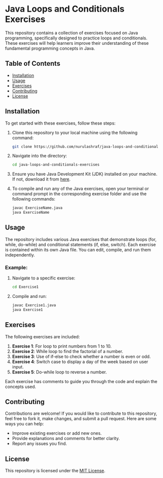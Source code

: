 # Java Loops and Conditionals Exercises

This repository contains a collection of exercises focused on Java programming, specifically designed to practice loops and conditionals. These exercises will help learners improve their understanding of these fundamental programming concepts in Java.

## Table of Contents

- [Installation](#installation)
- [Usage](#usage)
- [Exercises](#exercises)
- [Contributing](#contributing)
- [License](#license)

## Installation

To get started with these exercises, follow these steps:

1. Clone this repository to your local machine using the following command:
    ```bash
    git clone https://github.com/nurulashraf/java-loops-and-conditionals-exercises.git
    ```
2. Navigate into the directory:
    ```bash
    cd java-loops-and-conditionals-exercises
    ```
3. Ensure you have Java Development Kit (JDK) installed on your machine. If not, download it from [here](https://www.oracle.com/java/technologies/javase-jdk11-downloads.html).

4. To compile and run any of the Java exercises, open your terminal or command prompt in the corresponding exercise folder and use the following commands:
    ```bash
    javac ExerciseName.java
    java ExerciseName
    ```

## Usage

The repository includes various Java exercises that demonstrate loops (for, while, do-while) and conditional statements (if, else, switch). Each exercise is contained within its own Java file. You can edit, compile, and run them independently.

### Example:
1. Navigate to a specific exercise:
    ```bash
    cd Exercise1
    ```
2. Compile and run:
    ```bash
    javac Exercise1.java
    java Exercise1
    ```

## Exercises

The following exercises are included:

1. **Exercise 1**: For loop to print numbers from 1 to 10.
2. **Exercise 2**: While loop to find the factorial of a number.
3. **Exercise 3**: Use of if-else to check whether a number is even or odd.
4. **Exercise 4**: Switch case to display a day of the week based on user input.
5. **Exercise 5**: Do-while loop to reverse a number.

Each exercise has comments to guide you through the code and explain the concepts used.

## Contributing

Contributions are welcome! If you would like to contribute to this repository, feel free to fork it, make changes, and submit a pull request. Here are some ways you can help:
- Improve existing exercises or add new ones.
- Provide explanations and comments for better clarity.
- Report any issues you find.

## License

This repository is licensed under the [MIT License](LICENSE).

